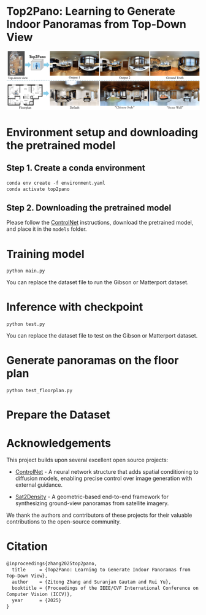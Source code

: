 # Top2Pano: Learning to Generate Indoor Panoramas from Top-Down View

![teaser](assets/teaser.png)

# Environment setup and downloading the pretrained model

## Step 1. Create a conda environment

    conda env create -f environment.yaml
    conda activate top2pano

## Step 2. Downloading the pretrained model
Please follow the <a href="https://github.com/lllyasviel/ControlNet" target="_blank" rel="noopener noreferrer">ControlNet</a> instructions, download the pretrained model, and place it in the <code>models</code> folder.

# Training model

    python main.py

You can replace the dataset file to run the Gibson or Matterport dataset.

# Inference with checkpoint

    python test.py

You can replace the dataset file to test on the Gibson or Matterport dataset.


# Generate panoramas on the floor plan

    python test_floorplan.py


# Prepare the Dataset


# Acknowledgements

This project builds upon several excellent open source projects:

* [ControlNet](https://github.com/lllyasviel/ControlNet) - A neural network structure that adds spatial conditioning to diffusion models, enabling precise control over image generation with external guidance.  


* [Sat2Density](https://github.com/qianmingduowan/Sat2Density) - A geometric-based end-to-end framework for synthesizing ground-view panoramas from satellite imagery.

We thank the authors and contributors of these projects for their valuable contributions to the open-source community.


# Citation
```
@inproceedings{zhang2025top2pano,
  title     = {Top2Pano: Learning to Generate Indoor Panoramas from Top-Down View},
  author    = {Zitong Zhang and Suranjan Gautam and Rui Yu},
  booktitle = {Proceedings of the IEEE/CVF International Conference on Computer Vision (ICCV)},
  year      = {2025}
}
```










